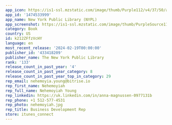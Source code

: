 ```yaml
---
app_icon: https://is1-ssl.mzstatic.com/image/thumb/Purple112/v4/37/50/aa/3750aab6-1585-7eaf-4ba2-df2ea1e4d510/AppIcon-0-0-1x_U007emarketing-0-10-0-85-220.png/1024x1024bb.png
app_id: '1474533999'
app_name: New York Public Library (NYPL)
app_screenshot: https://is1-ssl.mzstatic.com/image/thumb/PurpleSource114/v4/eb/54/68/eb5468c2-c047-fa8a-fd06-4c0c5ca17f24/00bf0b69-7371-4670-9968-41321f3f783b_Simulator_Screen_Shot_-_iPhone_11_Pro_Max_-_2020-10-11_at_15.54.02.png/1242x2688bb.png
category: Book
country: US
id: k212ZFfzVcHY
language: en
most_recent_release: '2024-02-19T00:00:00'
publisher_id: '433418209'
publisher_name: The New York Public Library
rank: '133'
release_count_in_past_year: '4'
release_count_in_past_year_category: 8
release_count_in_past_year_top_in_category: 29
rep_email: nehemoyia.young@bitrise.io
rep_first_name: Nehemoyiah
rep_full_name: Nehemoyiah Young
rep_linkedin: https://uk.linkedin.com/in/anna-magnussen-0977131b
rep_phone: +1 512-577-4531
rep_photo: nehemoyiah.jpg
rep_title: Business Development Rep
store: itunes_connect
---
```

